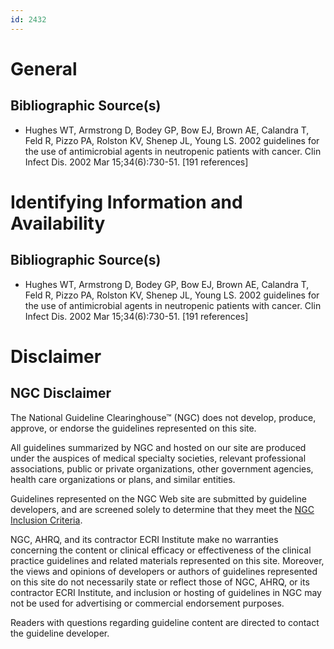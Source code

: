 ```yaml
---
id: 2432
---
```


# General

## Bibliographic Source(s)

- Hughes WT, Armstrong D, Bodey GP, Bow EJ, Brown AE, Calandra T, Feld R, Pizzo PA, Rolston KV, Shenep JL, Young LS. 2002 guidelines for the use of antimicrobial agents in neutropenic patients with cancer. Clin Infect Dis. 2002 Mar 15;34(6):730-51. [191 references]

# Identifying Information and Availability

## Bibliographic Source(s)

- Hughes WT, Armstrong D, Bodey GP, Bow EJ, Brown AE, Calandra T, Feld R, Pizzo PA, Rolston KV, Shenep JL, Young LS. 2002 guidelines for the use of antimicrobial agents in neutropenic patients with cancer. Clin Infect Dis. 2002 Mar 15;34(6):730-51. [191 references]

# Disclaimer

## NGC Disclaimer

The National Guideline Clearinghouse™ (NGC) does not develop, produce, approve, or endorse the guidelines represented on this site.

All guidelines summarized by NGC and hosted on our site are produced under the auspices of medical specialty societies, relevant professional associations, public or private organizations, other government agencies, health care organizations or plans, and similar entities.

Guidelines represented on the NGC Web site are submitted by guideline developers, and are screened solely to determine that they meet the [NGC Inclusion Criteria](/help-and-about/summaries/inclusion-criteria).

NGC, AHRQ, and its contractor ECRI Institute make no warranties concerning the content or clinical efficacy or effectiveness of the clinical practice guidelines and related materials represented on this site. Moreover, the views and opinions of developers or authors of guidelines represented on this site do not necessarily state or reflect those of NGC, AHRQ, or its contractor ECRI Institute, and inclusion or hosting of guidelines in NGC may not be used for advertising or commercial endorsement purposes.

Readers with questions regarding guideline content are directed to contact the guideline developer.

